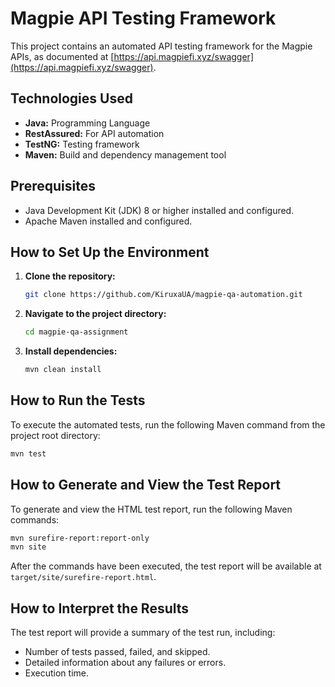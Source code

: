 # Magpie API Testing Framework

This project contains an automated API testing framework for the Magpie APIs, as documented at [https://api.magpiefi.xyz/swagger](https://api.magpiefi.xyz/swagger).

## Technologies Used

*   **Java:** Programming Language
*   **RestAssured:** For API automation
*   **TestNG:** Testing framework
*   **Maven:** Build and dependency management tool

## Prerequisites

*   Java Development Kit (JDK) 8 or higher installed and configured.
*   Apache Maven installed and configured.

## How to Set Up the Environment

1.  **Clone the repository:**
    ```bash
    git clone https://github.com/KiruxaUA/magpie-qa-automation.git
    ```
2.  **Navigate to the project directory:**
    ```bash
    cd magpie-qa-assignment
    ```
3.  **Install dependencies:**
    ```bash
    mvn clean install
    ```

## How to Run the Tests

To execute the automated tests, run the following Maven command from the project root directory:

```bash
mvn test
```

## How to Generate and View the Test Report

To generate and view the HTML test report, run the following Maven commands:

```bash
mvn surefire-report:report-only
mvn site
```

After the commands have been executed, the test report will be available at `target/site/surefire-report.html`.

## How to Interpret the Results

The test report will provide a summary of the test run, including:

*   Number of tests passed, failed, and skipped.
*   Detailed information about any failures or errors.
*   Execution time.
